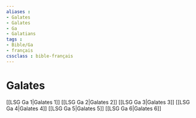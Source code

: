 ```yaml
---
aliases : 
- Galates
- Galates
- Ga
- Galatians
tags : 
- Bible/Ga
- français
cssclass : bible-français
---
```


# Galates

[[LSG Ga 1|Galates 1]]
[[LSG Ga 2|Galates 2]]
[[LSG Ga 3|Galates 3]]
[[LSG Ga 4|Galates 4]]
[[LSG Ga 5|Galates 5]]
[[LSG Ga 6|Galates 6]]
